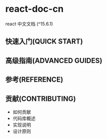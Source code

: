 # react-doc-cn
react 中文文档 (^15.6.1)

## 快速入门(QUICK START)

## 高级指南(ADVANCED GUIDES)

## 参考(REFERENCE)

## 贡献(CONTRIBUTING)

- 如何贡献
- 代码库概述
- 实现说明
- 设计原则

